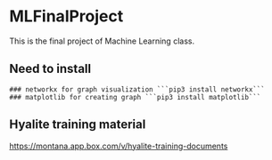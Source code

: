 # MLFinalProject

This is the final project of Machine Learning class.

## Need to install 
	### networkx for graph visualization ```pip3 install networkx```
	### matplotlib for creating graph ```pip3 install matplotlib```

## Hyalite training material

https://montana.app.box.com/v/hyalite-training-documents